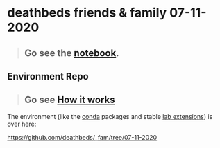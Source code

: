 # deathbeds friends & family 07-11-2020

> ## Go see the [notebook](./README.dio.ipynb).

## Environment Repo

> ## Go see [How it works](./How+it+Works.dio.ipynb)

The environment (like the [conda][] packages and stable
[lab extensions][]) is over here:

https://github.com/deathbeds/_fam/tree/07-11-2020

[conda]: https://github.com/deathbeds/_fam/blob/07-11-2020/mamba.yml
[lab extensions]: https://github.com/deathbeds/_fam/blob/07-11-2020/labex.txt
